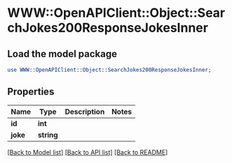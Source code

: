 # WWW::OpenAPIClient::Object::SearchJokes200ResponseJokesInner

## Load the model package
```perl
use WWW::OpenAPIClient::Object::SearchJokes200ResponseJokesInner;
```

## Properties
Name | Type | Description | Notes
------------ | ------------- | ------------- | -------------
**id** | **int** |  | 
**joke** | **string** |  | 

[[Back to Model list]](../README.md#documentation-for-models) [[Back to API list]](../README.md#documentation-for-api-endpoints) [[Back to README]](../README.md)


